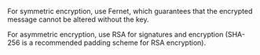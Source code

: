 For symmetric encryption, use Fernet, which guarantees that the encrypted message cannot be altered without the key.

For asymmetric encryption, use RSA for signatures and encryption (SHA-256 is a recommended padding scheme for RSA encryption).
